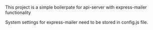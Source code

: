 This project is a simple boilerpate for api-server with express-mailer functionality

System settings for express-mailer need to be stored in config.js file.
